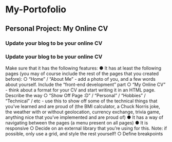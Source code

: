 # My-Portofolio
## Personal Project: My Online CV
### Update your blog to be your online CV
### Update your blog to be your online CV
Make sure that it has the following features:
●	It has at least the following pages (you may of course include the rest of the pages that you created before):
○	“Home” / “About Me” - add a photo of you, and a few words about yourself. Include the “front-end development” part
○	“My Online CV” - think about a format for your CV and start writing it in an HTML page. Describe the way 
○	“Show Off Page :D” / “Personal” / “Hobbies” / “Technical” / etc - use this to show off some of the technical things that you’ve learned and are proud of (the BMI calculator, a Chuck Norris joke, the weather with or without geolocation, currency exchange, trivia game, anything nice that you’ve implemented and are proud of)
●	It has a way of navigating between the pages (a menu present on all pages)
●	It is responsive
○	Decide on an external library that you’re using for this. Note: if possible, only use a grid, and style the rest yourself!
○	Define breakpoints
